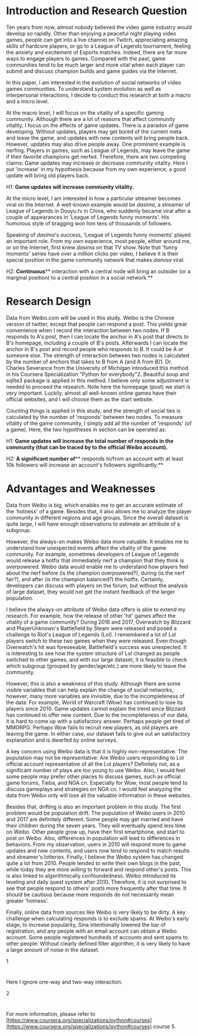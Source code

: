 # Introduction and Research Question

Ten years from now, almost nobody believed the video game industry would develop so rapidly. Other than enjoying a peaceful night playing video games, people can get into a live channel on Twitch, appreciating amazing skills of hardcore players, or go to a League of Legends tournament, feeling the anxiety and excitement of Esports matches. Indeed, there are far more ways to engage players to games. Compared with the past, game communities tend to be much larger and more vital when each player can submit and discuss champion builds and game guides via the Internet.

In this paper, I am interested in the evolution of social networks of video games communities. To understand system evolution as well as interpersonal interactions, I decide to conduct this research at both a macro and a micro level.

At the macro level, I will focus on the vitality of a specific gaming community. Although there are a lot of reasons that affect community vitality, I focus on the effects of game updates. There is a paradox of game developing. Without updates, players may get bored of the current meta and leave the game, and updates with new contents will bring people back. However, updates may also drive people away. One prominent example is nerfing. Players in games, such as League of Legends, may leave the game if their favorite champions get nerfed. Therefore, there are two competing claims: Game updates may increase or decrease community vitality. Here I put &#39;increase&#39; in my hypothesis because from my own experience, a good update will bring old players back.

H1: **Game updates will increase community vitality.**

At the micro level, I am interested in how a particular streamer becomes viral on the Internet. A well-known example would be _dasima_, a streamer of League of Legends in Douyu.tv in China, who suddenly became viral after a couple of appearances in &#39;League of Legends funny moments&#39;. His humorous style of bragging won him tens of thousands of followers.

Speaking of _dasima_&#39;s success, &#39;League of Legends funny moments&#39; played an important role. From my own experience, most people, either around me, or on the Internet, first knew _dasima_ on that TV show. Note that &#39;funny moments&#39; series have over a million clicks per video, I believe it is their special position in the game community network that makes _damisa_ viral.

H2: **Continuous**** interaction with a central node will bring an outsider (or a marginal position) to a central position in a social network.**

# Research Design

Data from Weibo.com will be used in this study. Weibo is the Chinese version of twitter, except that people can respond a post. This yields great convenience when I record the interaction between two nodes. If B responds to A&#39;s post, then I can locate the anchor in A&#39;s post that directs to B&#39;s homepage, including a couple of B&#39;s posts. Afterwards I can locate the anchor in B&#39;s post and record people who responds to B. It could be A or someone else. The strength of interaction between two nodes is calculated by the number of anchors that takes to B from A (and A from B)1. Dr. Charles Severance from the University of Michigan introduced this method in his Coursera Specialization &quot;Python for everybody&quot;2. Beautiful soup and sqlite3 package is applied in this method. I believe only some adjustment is needed to proceed the research. Note here the homepage (post) we start is very important.  Luckily, almost all well-known online games have their official websites, and I will choose them as the start website.

Counting things is applied in this study, and the strength of social ties is calculated by the number of &#39;responds&#39; between two nodes. To measure vitality of the game community, I simply add all the number of &#39;responds&#39; (of a game). Here, the two hypotheses in section can be operated as:

H1: **Game updates will increase the total number of responds in the community (that can be traced by to the official Weibo account).**

H2: **A significant number of**** responds to/from an account with at least 10k followers will increase an account&#39;s followers significantly.**

# Advantages and Weaknesses

Data from Weibo is big, which enables me to get an accurate estimate of the &#39;hotness&#39; of a game. Besides that, it also allows me to analyze the player community in different regions and age groups. Since the overall dataset is quite large, I will have enough observations to estimate an attribute of a subgroup.

However, the always-on makes Weibo data more valuable. It enables me to understand how unexpected events affect the vitality of the game community. For example, sometimes developers of League of Legends would release a hotfix that immediately nerf a champion that they think is overpowered. Weibo data would enable me to understand how players feel about the nerf before (is the champion overpowered?), during (is the nerf fair?), and after (is the champion balanced?) the hotfix. Certainly, developers can discuss with players on the forum, but without the analysis of large dataset, they would not get the instant feedback of the larger population.

I believe the always-on attribute of Weibo data offers is able to extend my research. For example, how the release of other &#39;hit&#39; games affect the vitality of a game community? During 2016 and 2017, Overwatch by Blizzard and PlayerUnknown&#39;s Battlefield by Steam were released and posed a challenge to Riot&#39;s League of Legends (Lol). I remembered a lot of Lol players switch to these two games when they were released. Even though Overwatch&#39;s hit was foreseeable, Battlefield&#39;s success was unexpected. It is interesting to see how the system structure of Lol changed as people switched to other games, and with our large dataset, it is feasible to check which subgroup (grouped by gender/age/etc.) are more likely to leave the community.

However, this is also a weakness of this study. Although there are some visible variables that can help explain the change of social networks, however, many more variables are invisible, due to the incompleteness of the data. For example, World of Warcraft (Wow) has continued to lose its players since 2010. Game updates cannot explain the trend since Blizzard has continued to offer new content. Due to the incompleteness of our data, it is hard to come up with a satisfactory answer. Perhaps people get tired of MMORPG. Perhaps Wow fails to recruit new players, as old players are leaving the game. In either case, our dataset fails to give out an satisfactory explanation and is dwarfed by online surveys.

A key concern using Weibo data is that it is highly non-representative. The population may not be representative: Are Weibo users responding to Lol official account representative of all the Lol players? Definitely not, as a significant number of plays are too young to use Weibo. Also, I would feel some people may prefer other places to discuss games, such as official game forums, Tieba, and NGA.cn. Especially for Wow, most people tend to discuss gameplays and strategies on NGA.cn. I would feel analyzing the data from Weibo only will lose all the valuable information in these websites.

Besides that, drifting is also an important problem in this study. The first problem would be population drift. The population of Weibo users in 2010 and 2017 are definitely different. Some people may get married and have their children during the seven years. They will eventually spend less time on Weibo. Other people grow up, have their first smartphone, and start to post on Weibo. Also, differences in population will lead to differences in behaviors. From my observation, users in 2010 will respond more to game updates and new contents, and users now tend to respond to match results and streamer&#39;s lotteries. Finally, I believe the Weibo system has changed quite a lot from 2010. People tended to write their own blogs in the past, while today they are more willing to forward and respond other&#39;s posts. This is also linked to algorithmically confoundedness. Weibo introduced its leveling and daily quest system after 2010. Therefore, it is not surprised to see that people respond to others&#39; posts more frequently after that time. It should be cautious because more responds do not necessarily mean greater &#39;hotness&#39;.

Finally, online data from sources like Weibo is very likely to be dirty. A key challenge when calculating responds is to exclude spams. At Weibo&#39;s early stage, to increase popularity, Sina intentionally lowered the bar of registration, and any people with an email account can obtain a Weibo account. Some people registered hundreds of accounts and sent spams to other people. Without clearly defined filter algorithm, it is very likely to have a large amount of noise in the dataset.



1

#
 Here I ignore one-way and two-way interaction.

2

#
 For more information, please refer to [https://www.coursera.org/specializations/python#courses](https://www.coursera.org/specializations/python#courses) course 5.
